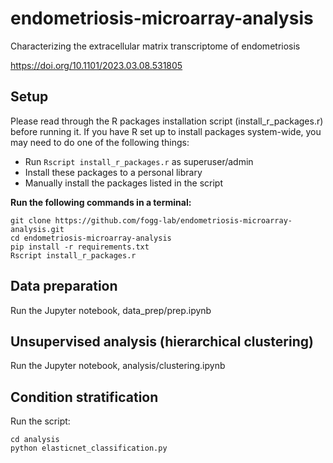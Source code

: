 # endometriosis-microarray-analysis

Characterizing the extracellular matrix transcriptome of endometriosis

https://doi.org/10.1101/2023.03.08.531805

## Setup

Please read through the R packages installation script (install_r_packages.r) before running it.
If you have R set up to install packages system-wide, you may need to do one of the following things:
- Run `Rscript install_r_packages.r` as superuser/admin
- Install these packages to a personal library
- Manually install the packages listed in the script

**Run the following commands in a terminal:**

```
git clone https://github.com/fogg-lab/endometriosis-microarray-analysis.git
cd endometriosis-microarray-analysis
pip install -r requirements.txt
Rscript install_r_packages.r
```

## Data preparation

Run the Jupyter notebook, data_prep/prep.ipynb

## Unsupervised analysis (hierarchical clustering)

Run the Jupyter notebook, analysis/clustering.ipynb

## Condition stratification

Run the script:

```
cd analysis
python elasticnet_classification.py
```
